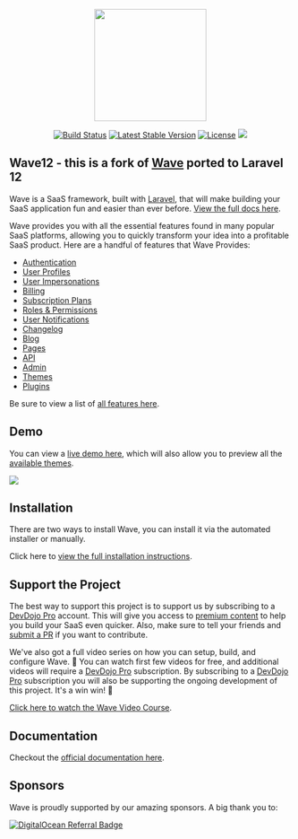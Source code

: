 <p align="center"><a href="https://devdojo.com/wave" target="_blank"><img src="https://cdn.devdojo.com/images/october2024/wave-logo.png" width="200"></a></p>

<p align="center">
<a href="https://github.com/thedevdojo/wave/actions"><img src="https://github.com/thedevdojo/wave/actions/workflows/tests.yml/badge.svg" alt="Build Status"></a>
<a href="https://github.com/thedevdojo/wave"><img src="https://img.shields.io/github/v/release/thedevdojo/wave" alt="Latest Stable Version"></a>
<a href="https://github.com/thedevdojo/wave"><img src="https://img.shields.io/badge/license-MIT-green" alt="License"></a>
<a href="https://herd.laravel.com/new?starter-kit=devdojo/wave"><img src="https://img.shields.io/badge/Install%20with%20Herd-f55247?logo=laravel&logoColor=white"></a>
</p>

## Wave12 - this is a fork of [Wave](https://github.com/thedevdojo/wave) ported to Laravel 12

Wave is a SaaS framework, built with <a href="https://laravel.com">Laravel</a>, that will make building your SaaS application fun and easier than ever before. <a href="https://devdojo.com/wave/docs" target="_blank">View the full docs here</a>.

Wave provides you with all the essential features found in many popular SaaS platforms, allowing you to quickly transform your idea into a profitable SaaS product. Here are a handful of features that Wave Provides:

-   <a href="https://devdojo.com/wave/docs/features/auth" target="_blank">Authentication</a>
-   <a href="https://devdojo.com/wave/docs/features/user-profiles" target="_blank">User Profiles</a>
-   <a href="https://devdojo.com/wave/docs/features/user-impersonations" target="_blank">User Impersonations</a>
-   <a href="https://devdojo.com/wave/docs/features/billing" target="_blank">Billing</a>
-   <a href="https://devdojo.com/wave/docs/features/subscription-plans" target="_blank">Subscription Plans</a>
-   <a href="https://devdojo.com/wave/docs/features/roles-permissions" target="_blank">Roles & Permissions</a>
-   <a href="https://devdojo.com/wave/docs/features/notifications" target="_blank">User Notifications</a>
-   <a href="https://devdojo.com/wave/docs/features/changelog" target="_blank">Changelog</a>
-   <a href="https://devdojo.com/wave/docs/features/blog" target="_blank">Blog</a>
-   <a href="https://devdojo.com/wave/docs/features/pages" target="_blank">Pages</a>
-   <a href="https://devdojo.com/wave/docs/features/api" target="_blank">API</a>
-   <a href="https://devdojo.com/wave/docs/features/admin" target="_blank">Admin</a>
-   <a href="https://devdojo.com/wave/docs/features/themes" target="_blank">Themes</a>
-   <a href="https://devdojo.com/wave/docs/features/plugins" target="_blank">Plugins</a>

Be sure to view a list of <a href="https://devdojo.com/wave/docs/features/auth" target="_blank">all features here</a>.

## Demo

You can view a <a href="https://devdojo.com/wave/demo" target="_blank">live demo here</a>, which will also allow you to preview all the <a href="https://devdojo.com/wave/themes" target="_blank">available themes</a>.

<a href="https://devdojo.com/wave/demo" target="_blank"><img src="https://cdn.devdojo.com/images/august2024/wave-anchor-theme.jpeg"></a>

## Installation

There are two ways to install Wave, you can install it via the automated installer or manually.

Click here to <a href="https://devdojo.com/wave/docs/install" target="_blank">view the full installation instructions</a>.

## Support the Project

The best way to support this project is to support us by subscribing to a <a href="https://devdojo.com/pro">DevDojo Pro</a> account. This will give you access to <a href="https://devdojo.com/wave/pro">premium content</a> to help you build your SaaS even quicker. Also, make sure to tell your friends and <a href="https://github.com/thedevdojo/wave/compare" target="_blank">submit a PR</a> if you want to contribute.

We've also got a full video series on how you can setup, build, and configure Wave. 🍿 You can watch first few videos for free, and additional videos will require a [DevDojo Pro](https://devdojo.com/wave/pro) subscription. By subscribing to a [DevDojo Pro](https://devdojo.com/pro) subscription you will also be supporting the ongoing development of this project. It's a win win! 🙌

[Click here to watch the Wave Video Course](https://devdojo.com/wave/videos).

## Documentation

Checkout the [official documentation here](https://devdojo.com/wave/docs).

## Sponsors

Wave is proudly supported by our amazing sponsors. A big thank you to:

[![DigitalOcean Referral Badge](https://web-platforms.sfo2.cdn.digitaloceanspaces.com/WWW/Badge%203.svg)](https://www.digitalocean.com/?refcode=dc19b9819d06&utm_campaign=Referral_Invite&utm_medium=Referral_Program&utm_source=badge)
